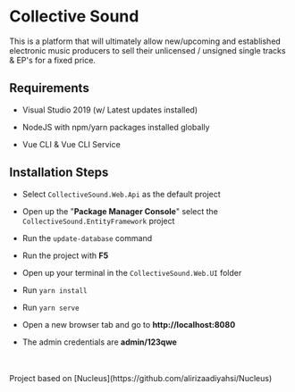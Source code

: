 # Collective Sound

This is a platform that will ultimately allow new/upcoming and established electronic music producers
to sell their unlicensed / unsigned single tracks & EP's for a fixed price.


## Requirements

- Visual Studio 2019 (w/ Latest updates installed)

- NodeJS with npm/yarn packages installed globally

- Vue CLI & Vue CLI Service

## Installation Steps

- Select `CollectiveSound.Web.Api` as the default project

- Open up the "**Package Manager Console**" select the `CollectiveSound.EntityFramework` project 

- Run the `update-database` command

- Run the project with **F5**

- Open up your terminal in the `CollectiveSound.Web.UI` folder

- Run `yarn install`

- Run `yarn serve`

- Open a new browser tab and go to **http://localhost:8080**
	
- The admin credentials are **admin/123qwe**
</br>
</br>
Project based on [Nucleus](https://github.com/alirizaadiyahsi/Nucleus)
